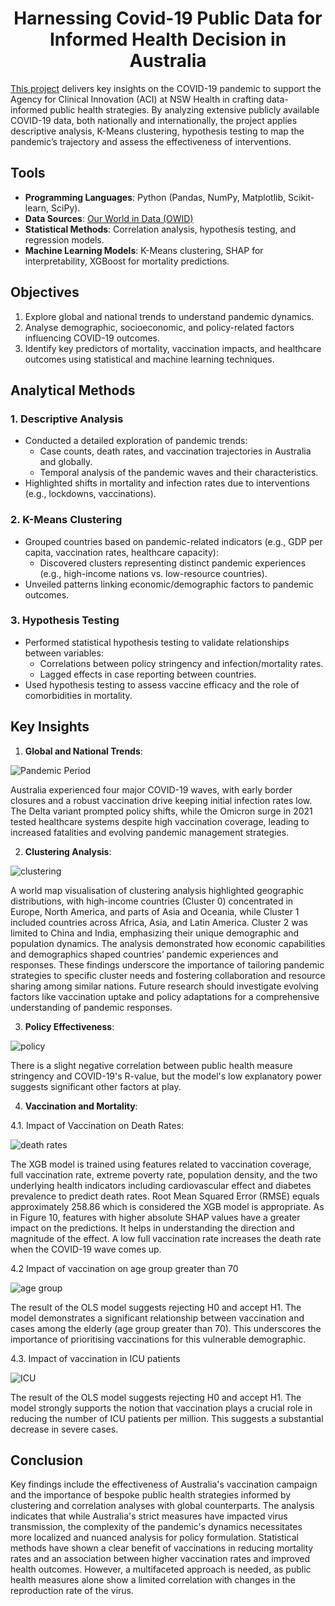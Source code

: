 # __<center>Harnessing Covid-19 Public Data for Informed Health Decision in Australia</center>__
[This project](https://github.com/VivianNg9/Harnessing-Covid-19-Public-Data-for-Infomred-Health-Decisions-in-Australia-/blob/main/Harnessing%20Covid-19%20Public%20Data%20for%20Informed%20Health%20Decisions%20in%20Australia.pdf) delivers key insights on the COVID-19 pandemic to support the Agency for Clinical Innovation (ACI) at NSW Health in crafting data-informed public health strategies. By analyzing extensive publicly available COVID-19 data, both nationally and internationally, the project applies descriptive analysis, K-Means clustering, hypothesis testing to map the pandemic’s trajectory and assess the effectiveness of interventions.

## Tools 
- **Programming Languages**: Python (Pandas, NumPy, Matplotlib, Scikit-learn, SciPy).
- **Data Sources**: [Our World in Data (OWID)](https://github.com/owid/covid-19-data/tree/master/public/data)
- **Statistical Methods**: Correlation analysis, hypothesis testing, and regression models.
- **Machine Learning Models**: K-Means clustering, SHAP for interpretability, XGBoost for mortality predictions.
  
## Objectives

1. Explore global and national trends to understand pandemic dynamics.
2. Analyse demographic, socioeconomic, and policy-related factors influencing COVID-19 outcomes.
3. Identify key predictors of mortality, vaccination impacts, and healthcare outcomes using statistical and machine learning techniques.

## Analytical Methods

### 1. Descriptive Analysis
- Conducted a detailed exploration of pandemic trends:
  - Case counts, death rates, and vaccination trajectories in Australia and globally.
  - Temporal analysis of the pandemic waves and their characteristics.
- Highlighted shifts in mortality and infection rates due to interventions (e.g., lockdowns, vaccinations).

### 2. K-Means Clustering
- Grouped countries based on pandemic-related indicators (e.g., GDP per capita, vaccination rates, healthcare capacity):
  - Discovered clusters representing distinct pandemic experiences (e.g., high-income nations vs. low-resource countries).
- Unveiled patterns linking economic/demographic factors to pandemic outcomes.

### 3. Hypothesis Testing
- Performed statistical hypothesis testing to validate relationships between variables:
  - Correlations between policy stringency and infection/mortality rates.
  - Lagged effects in case reporting between countries.
- Used hypothesis testing to assess vaccine efficacy and the role of comorbidities in mortality.

## Key Insights

1. **Global and National Trends**:

![Pandemic Period](https://github.com/VivianNg9/Harnessing-Covid-19-Public-Data-for-Infomred-Health-Decisions-in-Australia-/blob/main/image%20/pandemic%20period.png)
  
Australia experienced four major COVID-19 waves, with early border closures and a robust vaccination drive keeping initial infection rates low. The Delta variant prompted policy shifts, while the Omicron surge in 2021 tested healthcare systems despite high vaccination coverage, leading to increased fatalities and evolving pandemic management strategies.

2. **Clustering Analysis**:

![clustering](https://github.com/VivianNg9/Harnessing-Covid-19-Public-Data-for-Infomred-Health-Decisions-in-Australia-/blob/main/image%20/clustering.png)

A world map visualisation of clustering analysis highlighted geographic distributions, with high-income countries (Cluster 0) concentrated in Europe, North America, and parts of Asia and Oceania, while Cluster 1 included countries across Africa, Asia, and Latin America. Cluster 2 was limited to China and India, emphasizing their unique demographic and population dynamics. The analysis demonstrated how economic capabilities and demographics shaped countries’ pandemic experiences and responses. These findings underscore the importance of tailoring pandemic strategies to specific cluster needs and fostering collaboration and resource sharing among similar nations. Future research should investigate evolving factors like vaccination uptake and policy adaptations for a comprehensive understanding of pandemic responses.

3. **Policy Effectiveness**:

![policy](https://github.com/VivianNg9/Harnessing-Covid-19-Public-Data-for-Infomred-Health-Decisions-in-Australia-/blob/main/image%20/policy.png)

There is a slight negative correlation between public health measure stringency and COVID-19's R-value, but the model's low explanatory power suggests significant other factors at play.
   
4. **Vaccination and Mortality**:

4.1. Impact of Vaccination on Death Rates:

![death rates](https://github.com/VivianNg9/Harnessing-Covid-19-Public-Data-for-Infomred-Health-Decisions-in-Australia-/blob/main/image%20/death%20rate.png)

The XGB model is trained using features related to vaccination coverage, full vaccination rate, extreme poverty rate, population density, and the two underlying health indicators including cardiovascular effect and diabetes prevalence to predict death rates. Root Mean Squared Error (RMSE) equals approximately 258.86 which is considered the XGB model is appropriate. As in Figure 10, features with higher absolute SHAP values have a greater impact on the predictions. It helps in understanding the direction and magnitude of the effect. A low full vaccination rate increases the death rate when the COVID-19 wave comes up.

4.2 Impact of vaccination on age group greater than 70

![age group](https://github.com/VivianNg9/Harnessing-Covid-19-Public-Data-for-Infomred-Health-Decisions-in-Australia-/blob/main/image%20/age%20group.png)

The result of the OLS model suggests rejecting H0 and accept H1. The model demonstrates a significant relationship between vaccination and cases among the elderly (age group greater than 70). This underscores the importance of prioritising vaccinations for this vulnerable demographic.

4.3. Impact of vaccination in ICU patients 

![ICU](https://github.com/VivianNg9/Harnessing-Covid-19-Public-Data-for-Infomred-Health-Decisions-in-Australia-/blob/main/image%20/ICU.png)

The result of the OLS model suggests rejecting H0 and accept H1. The model strongly supports the notion that vaccination plays a crucial role in reducing the number of ICU patients per million. This suggests a substantial decrease in severe cases.

## Conclusion

Key findings include the effectiveness of Australia's vaccination campaign and the importance of bespoke public health strategies informed by clustering and correlation analyses with global counterparts. The analysis indicates that while Australia's strict measures have impacted virus transmission, the complexity of the pandemic's dynamics necessitates more localized and nuanced analysis for policy formulation.
Statistical methods have shown a clear benefit of vaccinations in reducing mortality rates and an association between higher vaccination rates and improved health outcomes. However, a multifaceted approach is needed, as public health measures alone show a limited correlation with changes in the reproduction rate of the virus.
